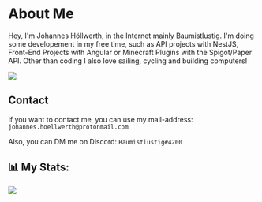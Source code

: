# About Me
Hey, I'm Johannes Höllwerth, in the Internet mainly Baumistlustig. I'm doing some developement in my free time, such as API projects with NestJS,
Front-End Projects with Angular or Minecraft Plugins with the Spigot/Paper API. Other than coding I also love sailing, cycling and building computers!

![](https://komarev.com/ghpvc/?username=Baumistlustig&style=for-the-badge)

## Contact
If you want to contact me, you can use my mail-address: `johannes.hoellwerth@protonmail.com`

Also, you can DM me on Discord: `Baumistlustig#4200`

## 📊 My Stats:
![](https://raw.githubusercontent.com/baumistlustig/github-stats/master/generated/overview.svg#gh-dark-mode-only)
